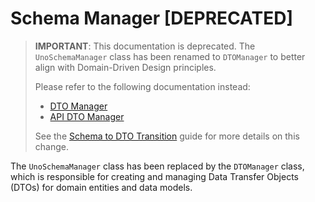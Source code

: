 # Schema Manager [DEPRECATED]

> **IMPORTANT**: This documentation is deprecated. The `UnoSchemaManager` class has been renamed to `DTOManager` to better align with Domain-Driven Design principles. 
>
> Please refer to the following documentation instead:
> - [DTO Manager](/dto/manager.md)
> - [API DTO Manager](/api/dto-manager.md)
>
> See the [Schema to DTO Transition](/modernization/dto_transition.md) guide for more details on this change.

The `UnoSchemaManager` class has been replaced by the `DTOManager` class, which is responsible for creating and managing Data Transfer Objects (DTOs) for domain entities and data models.